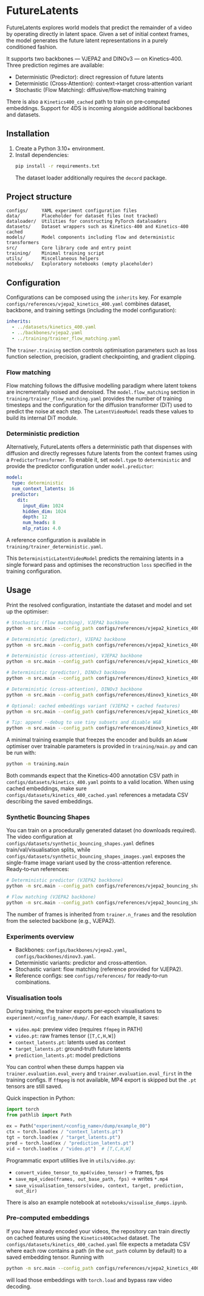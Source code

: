 # FutureLatents

FutureLatents explores world models that predict the remainder of a video by
operating directly in latent space. Given a set of initial context frames, the
model generates the future latent representations in a purely conditioned
fashion.

It supports two backbones — VJEPA2 and DINOv3 — on Kinetics‑400. Three
prediction regimes are available:

- Deterministic (Predictor): direct regression of future latents
- Deterministic (Cross‑Attention): context→target cross‑attention variant
- Stochastic (Flow Matching): diffusive/flow‑matching training

There is also a `Kinetics400_cached` path to train on pre‑computed embeddings.
Support for 4DS is incoming alongside additional backbones and datasets.


## Installation

1. Create a Python 3.10+ environment.
2. Install dependencies:
   ```bash
   pip install -r requirements.txt
   ```
   The dataset loader additionally requires the `decord` package.

## Project structure

```
configs/     YAML experiment configuration files
data/        Placeholder for dataset files (not tracked)
dataloader/  Utilities for constructing PyTorch dataloaders
datasets/    Dataset wrappers such as Kinetics‑400 and Kinetics‑400 cached
models/      Model components including flow and deterministic transformers
src/         Core library code and entry point
training/    Minimal training script
utils/       Miscellaneous helpers
notebooks/   Exploratory notebooks (empty placeholder)
```

## Configuration

Configurations can be composed using the `inherits` key. For example
`configs/references/vjepa2_kinetics_400.yaml` combines dataset, backbone, and training
settings (including the model configuration):

```yaml
inherits:
  - ../datasets/kinetics_400.yaml
  - ../backbones/vjepa2.yaml
  - ../training/trainer_flow_matching.yaml
```

The `trainer.training` section controls optimisation parameters such as loss
function selection, precision, gradient checkpointing, and gradient clipping.

### Flow matching

Flow matching follows the diffusive modelling paradigm where latent tokens are
incrementally noised and denoised.  The `model.flow_matching` section in
`training/trainer_flow_matching.yaml` provides the number of training timesteps and the
configuration for the diffusion transformer (DiT) used to predict the noise at
each step.  The `LatentVideoModel` reads these values to build its internal DiT
module.

### Deterministic prediction

Alternatively, FutureLatents offers a deterministic path that dispenses with
diffusion and directly regresses future latents from the context frames using a
`PredictorTransformer`.  To enable it, set `model.type` to `deterministic` and
provide the predictor configuration under `model.predictor`:

```yaml
model:
  type: deterministic
  num_context_latents: 16
  predictor:
    dit:
      input_dim: 1024
      hidden_dim: 1024
      depth: 12
      num_heads: 8
      mlp_ratio: 4.0
```

A reference configuration is available in `training/trainer_deterministic.yaml`.

This `DeterministicLatentVideoModel` predicts the remaining latents in a single
forward pass and optimises the reconstruction `loss` specified in the training
configuration.

## Usage

Print the resolved configuration, instantiate the dataset and model and set up the optimiser:

```bash
# Stochastic (flow matching), VJEPA2 backbone
python -m src.main --config_path configs/references/vjepa2_kinetics_400.yaml

# Deterministic (predictor), VJEPA2 backbone
python -m src.main --config_path configs/references/vjepa2_kinetics_400_deterministic.yaml

# Deterministic (cross‑attention), VJEPA2 backbone
python -m src.main --config_path configs/references/vjepa2_kinetics_400_deterministic_cross_attention.yaml

# Deterministic (predictor), DINOv3 backbone
python -m src.main --config_path configs/references/dinov3_kinetics_400_deterministic.yaml

# Deterministic (cross‑attention), DINOv3 backbone
python -m src.main --config_path configs/references/dinov3_kinetics_400_deterministic_cross_attention.yaml

# Optional: cached embeddings variant (VJEPA2 + cached features)
python -m src.main --config_path configs/references/vjepa2_kinetics_400_cached.yaml

# Tip: append --debug to use tiny subsets and disable W&B
python -m src.main --config_path configs/references/dinov3_kinetics_400_deterministic.yaml --debug
```

A minimal training example that freezes the encoder and builds an `AdamW` optimiser over trainable
parameters is provided in `training/main.py` and can be run with:

```bash
python -m training.main
```

Both commands expect that the Kinetics‑400 annotation CSV path in
`configs/datasets/kinetics_400.yaml` points to a valid location. When using cached embeddings, make sure `configs/datasets/kinetics_400_cached.yaml` references a metadata CSV describing the saved embeddings.

### Synthetic Bouncing Shapes

You can train on a procedurally generated dataset (no downloads required). The
video configuration at `configs/datasets/synthetic_bouncing_shapes.yaml` defines train/val/visualisation
splits, while `configs/datasets/synthetic_bouncing_shapes_images.yaml` exposes the single-frame image
variant used by the cross-attention reference. Ready‑to‑run references:

```bash
# Deterministic predictor (VJEPA2 backbone)
python -m src.main --config_path configs/references/vjepa2_bouncing_shapes_deterministic.yaml

# Flow matching (VJEPA2 backbone)
python -m src.main --config_path configs/references/vjepa2_bouncing_shapes_flow_matching.yaml
```

The number of frames is inherited from `trainer.n_frames` and the resolution
from the selected backbone (e.g., VJEPA2).

### Experiments overview

- Backbones: `configs/backbones/vjepa2.yaml`, `configs/backbones/dinov3.yaml`.
- Deterministic variants: predictor and cross‑attention.
- Stochastic variant: flow matching (reference provided for VJEPA2).
- Reference configs: see `configs/references/` for ready‑to‑run combinations.

### Visualisation tools

During training, the trainer exports per‑epoch visualisations to
`experiment/<config_name>/dump/`. For each example, it saves:

- `video.mp4`: preview video (requires `ffmpeg` in PATH)
- `video.pt`: raw frames tensor (`[T,C,H,W]`)
- `context_latents.pt`: latents used as context
- `target_latents.pt`: ground‑truth future latents
- `prediction_latents.pt`: model predictions

You can control when these dumps happen via `trainer.evaluation.eval_every`
and `trainer.evaluation.eval_first` in the training configs. If `ffmpeg` is not
available, MP4 export is skipped but the `.pt` tensors are still saved.

Quick inspection in Python:

```python
import torch
from pathlib import Path

ex = Path("experiment/<config_name>/dump/example_00")
ctx = torch.load(ex / "context_latents.pt")
tgt = torch.load(ex / "target_latents.pt")
pred = torch.load(ex / "prediction_latents.pt")
vid = torch.load(ex / "video.pt")  # [T,C,H,W]
```

Programmatic export utilities live in `utils/video.py`:

- `convert_video_tensor_to_mp4(video_tensor)` → frames, fps
- `save_mp4_video(frames, out_base_path, fps)` → writes `*.mp4`
- `save_visualisation_tensors(video, context, target, prediction, out_dir)`

There is also an example notebook at `notebooks/visualise_dumps.ipynb`.

### Pre-computed embeddings

If you have already encoded your videos, the repository can train directly on cached features using the `Kinetics400Cached` dataset. The `configs/datasets/kinetics_400_cached.yaml` file expects a metadata CSV where each row contains a path (in the `out_path` column by default) to a saved embedding tensor. Running with

```bash
python -m src.main --config_path configs/references/vjepa2_kinetics_400_cached.yaml
```

will load those embeddings with `torch.load` and bypass raw video decoding.
